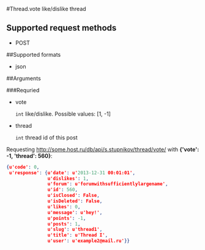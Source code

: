 #Thread.vote
like/dislike thread

## Supported request methods 
* POST

##Supported formats
* json

##Arguments


###Requried
* vote

   ```int``` like/dislike. Possible values: [1, -1]
* thread

   ```int``` thread id of this post


Requesting http://some.host.ru/db/api/s.stupnikov/thread/vote/ with **{'vote': -1, 'thread': 560}**:
```json
{u'code': 0,
 u'response': {u'date': u'2013-12-31 00:01:01',
               u'dislikes': 1,
               u'forum': u'forumwithsufficientlylargename',
               u'id': 560,
               u'isClosed': False,
               u'isDeleted': False,
               u'likes': 0,
               u'message': u'hey!',
               u'points': -1,
               u'posts': 1,
               u'slug': u'thread1',
               u'title': u'Thread I',
               u'user': u'example2@mail.ru'}}
```
